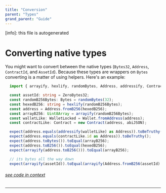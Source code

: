 ```yaml
---
title: "Conversion"
parent: "Types"
grand_parent: "Guide"
---
```


[info]: this file is autogenerated
# Converting native types

You might want to convert between the native types (`Bytes32`, `Address`, `ContractId`, and `AssetId`). Because these types are wrappers on `Bytes` converting is a matter of using helpers. Here's an example:


```typescript
  import { arrayify, hexlify, randomBytes, Address, addressify, Contract, Wallet, WalletLocked } from 'fuels';

  const assetId: string = ZeroBytes32;
  const randomB256Bytes: Bytes = randomBytes(32);
  const hexedB256: string = hexlify(randomB256Bytes);
  const address = Address.fromB256(hexedB256);
  const arrayB256: Uint8Array = arrayify(randomB256Bytes);
  const walletLike: WalletLocked = Wallet.fromAddress(address);
  const contractLike: Contract = new Contract(address, abiJSON);

  expect(address.equals(addressify(walletLike) as Address)).toBeTruthy();
  expect(address.equals(contractLike.id as Address)).toBeTruthy();
  expect(address.toBytes()).toEqual(arrayB256);
  expect(address.toB256()).toEqual(hexedB256);
  expect(arrayify(address.toB256())).toEqual(arrayB256);

  // its bytes all the way down
  expect(arrayify(assetId)).toEqual(arrayify(Address.fromB256(assetId).toB256()));
```
###### [see code in context](https://github.com/FuelLabs/fuels-ts/blob/master/packages/fuel-gauge/src/doc-examples.test.ts#L119-L138)

---

